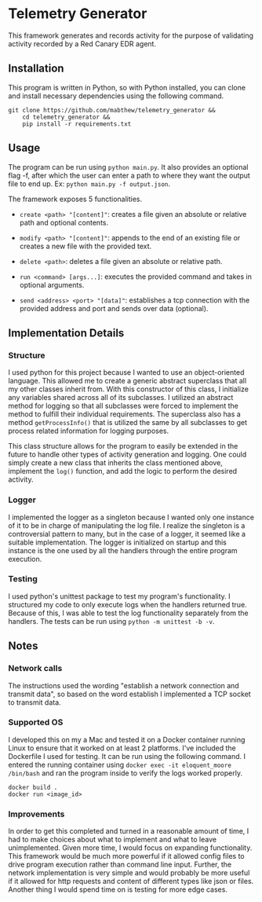 # Telemetry Generator

This framework generates and records activity for the purpose of validating activity recorded by a Red Canary EDR agent.

## Installation
This program is written in Python, so with Python installed, you can clone and install necessary dependencies using the following command.

```
git clone https://github.com/mabthew/telemetry_generator && 
    cd telemetry_generator &&
    pip install -r requirements.txt
```

## Usage
The program can be run using `python main.py`. It also provides an optional flag -f, after which the user can enter a path to where they want the output file to end up. Ex: `python main.py -f output.json`.

The framework exposes 5 functionalities.

* `create <path> "[content]"`: creates  a file given an absolute or relative path and optional contents.

* `modify <path> "[content]"`: appends to the end of an existing file or creates a new file with the provided text.

* `delete <path>`: deletes a file given an absolute or relative path.

* `run <command> [args...]`: executes the provided command and takes in optional arguments.

* `send <address> <port> "[data]"`: establishes a tcp connection with the provided address and port and sends over data (optional).



## Implementation Details

### Structure

I used python for this project because I wanted to use an object-oriented language. This allowed me to create a generic abstract superclass that all my other classes inherit from. With this constructor of this class, I initialize any variables shared across all of its subclasses. I utilized an abstract method for logging so that all subclasses were forced to implement the method to fulfill their individual requirements. The superclass also has a method `getProcessInfo()` that is utilized the same by all subclasses to get process related information for logging purposes.

This class structure allows for the program to easily be extended in the future to handle other types of activity generation and logging. One could simply create a new class that inherits the class mentioned above, implement the `log()` function, and add the logic to perform the desired activity.


### Logger

I implemented the logger as a singleton because I wanted only one instance of it to be in charge of manipulating the log file. I realize the singleton is a controversial pattern to many, but in the case of a logger, it seemed like a suitable implementation. The logger is initialized on startup and this instance is the one used by all the handlers through the entire program execution.


### Testing

I used python's unittest package to test my program's functionality. I structured my code to only execute logs when the handlers returned true. Because of this, I was able to test the log functionality separately from the handlers. The tests can be run using `python -m unittest -b -v`.

## Notes

### Network calls

The instructions used the wording "establish a network connection and transmit data", so based on the word establish I implemented a TCP socket to transmit data.

### Supported OS

I developed this on my a Mac and tested it on a Docker container running Linux to ensure that it worked on at least 2 platforms. I've included the Dockerfile I used for testing. It can be run using the following command. I entered the running container using `docker exec -it eloquent_moore /bin/bash` and ran the program inside to verify the logs worked properly.

```
docker build .  
docker run <image_id>
```

### Improvements

In order to get this completed and turned in a reasonable amount of time, I had to make choices about what to implement and what to leave unimplemented. Given more time, I would focus on expanding functionality. This framework would be much more powerful if it allowed config files to drive program execution rather than command line input. Further, the network implementation is very simple and would probably be more useful if it allowed for http requests and content of different types like json or files. Another thing I would spend time on is testing for more edge cases. 
